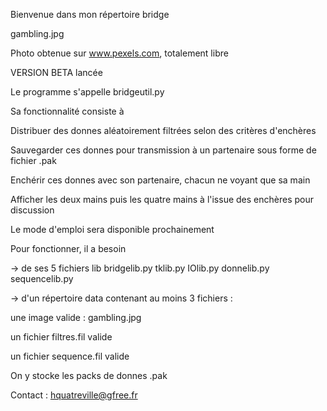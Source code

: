 Bienvenue dans mon répertoire bridge

gambling.jpg

Photo obtenue sur www.pexels.com, totalement libre

VERSION BETA lancée

Le programme s'appelle bridgeutil.py

Sa fonctionnalité consiste à 

Distribuer des donnes aléatoirement filtrées selon des critères d'enchères

Sauvegarder ces donnes pour transmission à un partenaire sous forme de fichier .pak

Enchérir ces donnes avec son partenaire, chacun ne voyant que sa main

Afficher les deux mains puis les quatre mains à l'issue des enchères pour discussion

Le mode d'emploi sera disponible prochainement

Pour fonctionner, il a besoin 

-> de ses 5 fichiers lib
bridgelib.py
tklib.py
IOlib.py
donnelib.py
sequencelib.py

-> d'un répertoire data contenant au moins 3 fichiers :

une image valide : gambling.jpg

un fichier filtres.fil valide

un fichier sequence.fil valide

On y stocke les packs de donnes .pak


Contact : hquatreville@gfree.fr




